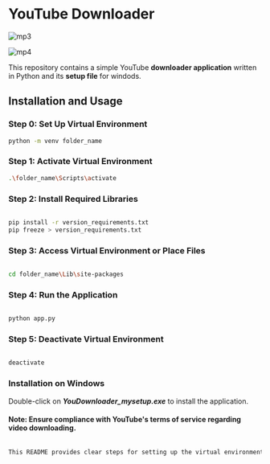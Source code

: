 # YouTube Downloader
![mp3](https://github.com/mallickboy/Youtube-to-MP4-and-MP3-downloader-with-Windows-Installer/assets/96945731/d4eb0b4d-ad6c-40d5-b31a-ffe3ae928cb6)

![mp4](https://github.com/mallickboy/Youtube-to-MP4-and-MP3-downloader-with-Windows-Installer/assets/96945731/947fccbe-6ec1-4f86-8c0f-61f959c4e004)

This repository contains a simple YouTube **downloader application** written in Python and its **setup file** for windods.

## Installation and Usage

### Step 0: Set Up Virtual Environment

```bash
python -m venv folder_name
```

### Step 1: Activate Virtual Environment

```bash
.\folder_name\Scripts\activate
```

### Step 2: Install Required Libraries
```bash

pip install -r version_requirements.txt
pip freeze > version_requirements.txt
```
### Step 3: Access Virtual Environment or Place Files
```bash

cd folder_name\Lib\site-packages
```
### Step 4: Run the Application
```bash

python app.py
```
### Step 5: Deactivate Virtual Environment
```bash

deactivate
```
### Installation on Windows

Double-click on ***YouDownloader_mysetup.exe*** to install the application.


#### Note: Ensure compliance with YouTube's terms of service regarding video downloading.
```bash

This README provides clear steps for setting up the virtual environment, installing required libraries, running the application, and also includes a note for Windows installation. Remember to replace `YouDownloader_mysetup.exe` with the actual name of your setup file. Additionally, ensure the disclaimer about compliance with YouTube's terms of service remains visible.

```

